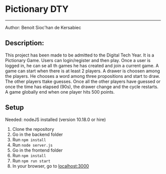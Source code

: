 

# Pictionary DTY
---
Author: Benoit Sioc'han de Kersabiec

## Description: 
This project has been made to be admitted to the Digital Tech Year.
It is a Pictionary Game. Users can login/register and then play. 
Once a user is logged in, he can se all th games he has created and join a current game.
A game can start when there is at least 2 players. A drawer is choosen among the players.
He chooses a word among three propositions and start to draw. The other players ttake guesses.
Once all the other players have guessed or once the time has elapsed (90s), the drawer change and the cycle restarts.
A game globally end when one player hits 500 points.

## Setup
Needed: nodeJS installed (version 10.18.0 or hire)

1. Clone the repository
2. Go in the backend folder
3. Run ```npm install```
4. Run ```node server.js```
5. Go in the frontend folder
6. Run ```npm install```
7. Run ```npm run start```
8. In your browser, go to [localhost:3000](https://localhost:3000/)

